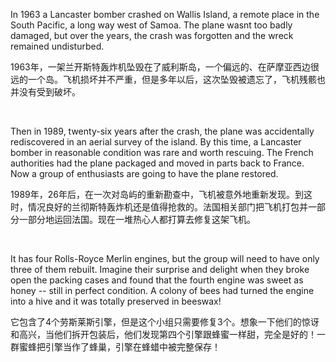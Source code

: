 In 1963 a Lancaster bomber crashed on Wallis Island, a remote place in the South Pacific, a long way west of Samoa. The plane wasnt too badly damaged, but over the years, the crash was forgotten and the wreck remained undisturbed.

1963年，一架兰开斯特轰炸机坠毁在了威利斯岛，一个偏远的、在萨摩亚西边很远的一个岛。飞机损坏并不严重，但是多年以后，这次坠毁被遗忘了，飞机残骸也并没有受到破坏。

    



Then in 1989, twenty-six years after the crash, the plane was accidentally rediscovered in an aerial survey of the island. By this time, a Lancaster bomber in reasonable condition was rare and worth rescuing. The French authorities had the plane packaged and moved in parts back to France. Now a group of enthusiasts are going to have the plane restored.

1989年，26年后，在一次对岛屿的重新勘查中，飞机被意外地重新发现。到这时，情况良好的兰彻斯特轰炸机还是值得抢救的。法国相关部门把飞机打包并一部分一部分地运回法国。现在一堆热心人都打算去修复这架飞机。

    



It has four Rolls-Royce Merlin engines, but the group will need to have only three of them rebuilt. Imagine their surprise and delight when they broke open the packing cases and found that the fourth engine was sweet as honey -- still in perfect condition. A colony of bees had turned the engine into a hive and it was totally preserved in beeswax!

它包含了4个劳斯莱斯引擎，但是这个小组只需要修复3个。想象一下他们的惊讶和高兴，当他们拆开包装后，他们发现第四个引擎跟蜂蜜一样甜，完全是好的！一群蜜蜂把引擎当作了蜂巢，引擎在蜂蜡中被完整保存！
